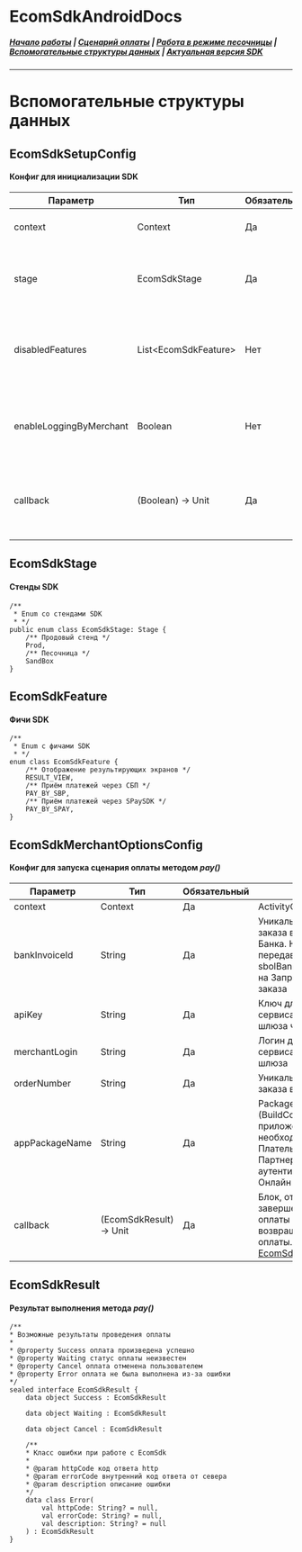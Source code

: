 # EcomSdkAndroidDocs

##### [Начало работы](https://sdkpay.github.io/EcomSdkAndroidDocs/start) | [Сценарий оплаты](https://sdkpay.github.io/EcomSdkAndroidDocs/payment_script) | [Работа в режиме песочницы](https://sdkpay.github.io/EcomSdkAndroidDocs/sandbox_mode) | [Вспомогательные структуры данных](https://sdkpay.github.io/EcomSdkAndroidDocs/data_structures) | [Актуальная версия SDK](https://sdkpay.github.io/EcomSdkAndroidDocs/version)
---
# Вспомогательные структуры данных

## EcomSdkSetupConfig
#### Конфиг для инициализации SDK
| Параметр               | Тип                    | Обязательный | Описание |
| ---------------------- | ---------------------- | ------------ | ------------------------------------------------------------------------------------------------------------------------------------------------------------------------------------------------------------ |
| context                | Context                | Да           | Context или ApplicationContext приложения                                                                         
                                                                                           |
| stage                  | EcomSdkStage           | Да           | Список стендов для работы с EcomSdk.<br>Структура [EcomSdkStage](https://github.com/sdkpay/EcomSdkAndroidDocs/edit/main/data_structures.md#ecomsdkstage)   |
| disabledFeatures       | List\<EcomSdkFeature\> | Нет          | Список выключенных features. Дефолтное значение listOf().<br>Структура [EcomSdkFeature](https://github.com/sdkpay/EcomSdkAndroidDocs/edit/main/data_structures.md#ecomsdkfeature) |
| enableLoggingByMerchant| Boolean                | Нет          | Флаг включенного логирования для партнера. Дефолтное значение true                                                
                                                                                           |
| callback               | (Boolean) -> Unit      | Да           | Блок, отрабатыващий после настройки SDK. Корректное значение колбэка true                                         
                                                                                           |

## EcomSdkStage
#### Стенды SDK
```
/**
 * Enum со стендами SDK
 * */
public enum class EcomSdkStage: Stage {
    /** Продовый стенд */
    Prod,
    /** Песочница */
    SandBox
}
```

## EcomSdkFeature
#### Фичи SDK
```
/**
 * Enum с фичами SDK
 * */
enum class EcomSdkFeature {
    /** Отображение результирующих экранов */
    RESULT_VIEW,
    /** Приём платежей через СБП */
    PAY_BY_SBP,
    /** Приём платежей через SPaySDK */
    PAY_BY_SPAY,
}
```

## EcomSdkMerchantOptionsConfig
#### Конфиг для запуска сценария оплаты методом *pay()*
|Параметр|Тип|Обязательный|Описание|
|---|---|---|---|
|context|Context|Да|ActivityContext приложения|
|bankInvoiceId|String|Да|Уникальный идентификатор заказа в Платежном шлюзе Банка. Необходимо передавать значение sbolBankInvoiceId из ответа на Запрос регистрации заказа|
|apiKey|String|Да|Ключ для работы с сервисами платежного шлюза через SDK|
|merchantLogin|String|Да|Логин для работы с сервисами платежного шлюза|
|orderNumber|String|Да|Уникальный идентификатор заказа в системе Партнера|
|appPackageName|String|Да|Package (BuildConfig.APPLICATION_ID) приложения, по которому необходимо вернуть Плательщика в приложение Партнера, после аутентификации в СберБанк Онлайн|
|callback|(EcomSdkResult) -> Unit|Да|Блок, отрабатыващий после завершения сценария оплаты Плательщиком, возвращающий результат оплаты.<br>[EcomSdkResult](https://github.com/sdkpay/EcomSdkAndroidDocs/edit/main/data_structures.md#ecomsdkresult)|

## EcomSdkResult
#### Результат выполнения метода *pay()*

```
/**
* Возможные результаты проведения оплаты
*
* @property Success оплата произведена успешно
* @property Waiting статус оплаты неизвестен
* @property Cancel оплата отменена пользователем
* @property Error оплата не была выполнена из-за ошибки
*/
sealed interface EcomSdkResult {
    data object Success : EcomSdkResult

    data object Waiting : EcomSdkResult

    data object Cancel : EcomSdkResult

    /**
    * Класс ошибки при работе с EcomSdk
    *
    * @param httpCode код ответа http
    * @param errorCode внутренний код ответа от севера
    * @param description описание ошибки
    */
    data class Error(
        val httpCode: String? = null,
        val errorCode: String? = null,
        val description: String? = null
    ) : EcomSdkResult
} 
```
